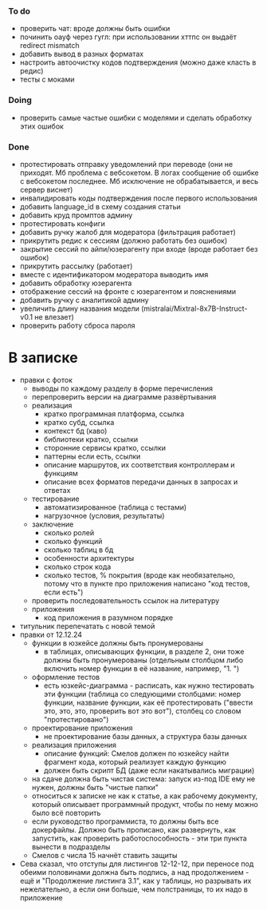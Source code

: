 ### To do
- проверить чат: вроде должны быть ошибки
- починить оауф через гугл: при использовании хттпс он выдаёт redirect mismatch
- добавить вывод в разных форматах
- настроить автоочистку кодов подтверждения (можно даже класть в редис)
- тесты с моками
### Doing
- проверить самые частые ошибки с моделями и сделать обработку этих ошибок
### Done
- протестировать отправку уведомлений при переводе (они не приходят. Мб проблема с вебсокетом. В логах сообщение об ошибке с вебсокетом последнее. Мб исключение не обрабатывается, и весь сервер виснет)
- инвалидировать коды подтверждения после первого использования
- добавить language_id в схему создания статьи
- добавить круд промптов админу
- протестировать конфиги
- добавить ручку жалоб для модератора (фильтрация работает)
- прикрутить редис к сессиям (должно работать без ошибок)
- закрытие сессий по айпи/юзерагенту при входе (вроде работает без ошибок)
- прикрутить рассылку (работает)
- вместе с идентификатором модератора выводить имя
- добавить обработку юзерагента
- отображение сессий на фронте с юзерагентом и пояснениями
- добавить ручку с аналитикой админу
- увеличить длину названия модели (mistralai/Mixtral-8x7B-Instruct-v0.1 не влезает)
- проверить работу сброса пароля

# В записке
- правки с фоток
	- выводы по каждому разделу в форме перечисления
	- перепроверить версии на диаграмме развёртывания
	- реализация
		- кратко программная платформа, ссылка
		- кратко субд, ссылка
		- контекст бд (каво)
		- библиотеки кратко, ссылки
		- сторонние сервисы кратко, ссылки
		- паттерны если есть, ссылки
		- описание маршрутов, их соответствия контроллерам и функциям
		- описание всех форматов передачи данных в запросах и ответах
	- тестирование
		- автоматизированное (таблица с тестами)
		- нагрузочное (условия, результаты)
	- заключение
		- сколько ролей
		- сколько функций
		- сколько таблиц в бд
		- особенности архитектуры
		- сколько строк кода
		- сколько тестов, % покрытия (вроде как необязательно, потому что в пункте про приложения написано "код тестов, если есть")
	- проверить последовательность ссылок на литературу
	- приложения
		- код приложения в разумном порядке
- титульник перепечатать с новой темой
- правки от 12.12.24
	- функции в юзкейсе должны быть пронумерованы
		- в таблицах, описывающих функции, в разделе 2, они тоже должны быть пронумерованы (отдельным столбцом либо включить номер функции в её название, например, "1. ")
	- оформление тестов
		- есть юзкейс-диаграмма - расписать, как нужно тестировать эти функции (таблица со следующими столбцами: номер функции, название функции, как её протестировать ("ввести это, это, это, проверить вот это вот"), столбец со словом "протестировано")
	- проектирование приложения
		- не проектирование базы данных, а структура базы данных
	- реализация приложения
		- описание функций: Смелов должен по юзкейсу найти фрагмент кода, который реализует каждую функцию
		- должен быть скрипт БД (даже если накатывались миграции)
	- на сдаче должна быть чистая система: запуск из-под IDE ему не нужен, должны быть "чистые папки"
	- относиться к записке не как к статье, а как рабочему документу, который описывает программный продукт, чтобы по нему можно было всё повторить
	- если руководство программиста, то должны быть все докерфайлы. Должно быть прописано, как развернуть, как запустить, как проверить работоспособность - эти три пункта вынести в подразделы
	- Смелов с числа 15 начнёт ставить защиты
- Сева сказал, что отступы для листингов 12-12-12, при переносе под обеими половинами должна быть подпись, а над продолжением - ещё и "Продолжение листинга 3.1", как у таблицы, но разрывать их нежелательно, а если они больше, чем полстраницы, то их надо в приложение